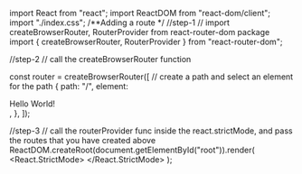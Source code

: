 import React from "react";
import ReactDOM from "react-dom/client";
import "./index.css";
/**Adding a route */
//step-1
// import createBrowserRouter, RouterProvider from react-router-dom package
import { createBrowserRouter, RouterProvider } from "react-router-dom";

//step-2
// call the createBrowserRouter function

const router = createBrowserRouter([
  // create a path and select an element for the path
  {
    path: "/",
    element: <div>Hello World!</div>,
  },
]);

//step-3
// call the routerProvider func inside the react.strictMode, and pass the routes that you have created above
ReactDOM.createRoot(document.getElementById("root")).render(
  <React.StrictMode>
    <RouterProvider router={router}/>
  </React.StrictMode>
);
